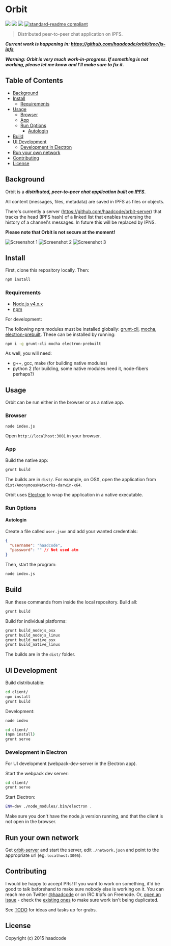 # Orbit

[![](https://img.shields.io/badge/made%20by-Protocol%20Labs-blue.svg?style=flat-square)](http://ipn.io)
[![](https://img.shields.io/badge/project-IPFS-blue.svg?style=flat-square)](http://ipfs.io/)
[![](https://img.shields.io/badge/freenode-%23ipfs-blue.svg?style=flat-square)](http://webchat.freenode.net/?channels=%23ipfs)
[![standard-readme compliant](https://img.shields.io/badge/standard--readme-OK-green.svg?style=flat-square)](https://github.com/RichardLitt/standard-readme)

> Distributed peer-to-peer chat application on IPFS.

***Current work is happening in: https://github.com/haadcode/orbit/tree/js-ipfs***

***Warning: Orbit is very much work-in-progress. If something is not working, please let me know and I'll make sure to fix it.***

## Table of Contents

- [Background](#background)
- [Install](#install)
  - [Requirements](#requirements)
- [Usage](#usage)
  - [Browser](#browser)
  - [App](#app)
  - [Run Options](#run-options)
    - [Autologin](#autologin)
- [Build](#build)
- [UI Development](#ui-development)
  - [Development in Electron](#development-in-electron)
- [Run your own network](#run-your-own-network)
- [Contributing](#contributing)
- [License](#license)

## Background

Orbit is a ***distributed, peer-to-peer chat application built on [IPFS](http://ipfs.io)***.

All content (messages, files, metadata) are saved in IPFS as files or objects.

There's currently a server (https://github.com/haadcode/orbit-server) that tracks the head (IPFS hash) of a linked list that enables traversing the history of a channel's messages. In future this will be replaced by IPNS.

**Please note that Orbit is not secure at the moment!**

![Screenshot 1](https://raw.githubusercontent.com/haadcode/orbit/master/screenshots/screenshot4%202016-04-16.png)
![Screenshot 2](https://raw.githubusercontent.com/haadcode/orbit/master/screenshots/screenshot3%202016-04-14.png)
![Screenshot 3](https://raw.githubusercontent.com/haadcode/orbit/master/screenshots/screenshot6%202016-04-17.png)

## Install

First, clone this repository locally. Then:

```bash
npm install
```

### Requirements
- [Node.js v4.x.x](http://nodejs.org/)
- [npm](https://npmjs.com)

For development:

The following npm modules must be installed globally: [grunt-cli](https://www.npmjs.com/package/grunt-cli), [mocha](https://www.npmjs.com/package/mocha), [electron-prebuilt](https://www.npmjs.com/package/electron-prebuilt). These can be installed by running:

```bash
npm i -g grunt-cli mocha electron-prebuilt
```

As well, you will need:
- g++, gcc, make (for building native modules)
- python 2 (for building, some native modules need it, node-fibers perhaps?)

## Usage

Orbit can be run either in the browser or as a native app.

### Browser

```bash
node index.js
```

Open `http://localhost:3001` in your browser.

### App

Build the native app:

```bash
grunt build
```

The builds are in `dist/`. For example, on OSX, open the application from `dist/AnonymousNetworks-darwin-x64`.

Orbit uses [Electron](http://electron.atom.io/) to wrap the application in a native executable.

### Run Options

#### Autologin

Create a file called `user.json` and add your wanted credentials:

```json
{
  "username": "haadcode",
  "password": "" // Not used atm
}
```

Then, start the program:

```bash
node index.js
```

## Build

Run these commands from inside the local repository. Build all:

```bash
grunt build
```

Build for individual platforms:

```bash
grunt build_nodejs_osx
grunt build_nodejs_linux
grunt build_native_osx
grunt build_native_linux
```

The builds are in the `dist/` folder.

## UI Development

Build distributable:

```bash
cd client/
npm install
grunt build
```

Development:

```bash
node index
```

```bash
cd client/
(npm install)
grunt serve
```

### Development in Electron
For UI development (webpack-dev-server in the Electron app).

Start the webpack dev server:

```bash
cd client/
grunt serve
```

Start Electron:

```bash
ENV=dev ./node_modules/.bin/electron . 
```

Make sure you don't have the node.js version running, and that the client is not open in the browser.

## Run your own network

Get [orbit-server](https://github.com/haadcode/orbit-server) and start the server, edit `./network.json` and point to the appropriate url (eg. `localhost:3006`).

## Contributing

I would be happy to accept PRs! If you want to work on something, it'd be good to talk beforehand to make sure nobody else is working on it. You can reach me on Twitter [@haadcode](https://twitter.com/haadcode) or on IRC #ipfs on Freenode. Or, [open an issue](https://github.com/haadcode/orbit/issues/new) - check the [existing ones](https://github.com/haadcode/orbit/issues) to make sure work isn't being duplicated.

See [TODO](https://github.com/haadcode/orbit/blob/master/TODO.md) for ideas and tasks up for grabs.

## License

Copyright (c) 2015 haadcode
